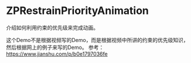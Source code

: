 # ZPRestrainPriorityAnimation
介绍如何利用约束的优先级来完成动画。

这个Demo不是根据视频写的Demo，而是根据视频中所讲的约束的优先级知识，然后根据网上的例子来写的Demo。 
参考：https://www.jianshu.com/p/b0e1797036fe
